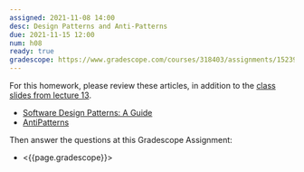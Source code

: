 ```yaml
---
assigned: 2021-11-08 14:00
desc: Design Patterns and Anti-Patterns
due: 2021-11-15 12:00
num: h08
ready: true
gradescope: https://www.gradescope.com/courses/318403/assignments/1523993
---
```


<div style="display:none;">https://ucsb-cs148.github.io/f21/hwk/h08/</div>

For this homework, please review these articles, in addition to the [class slides from lecture 13](https://sites.cs.ucsb.edu/~holl/CS148/handouts/Slides_Patterns.pdf). 

* [Software Design Patterns: A Guide](https://airbrake.io/blog/design-patterns/software-design-patterns-guide)
* [AntiPatterns](https://sourcemaking.com/antipatterns)

Then answer the questions at this Gradescope Assignment:

* <{{page.gradescope}}>
